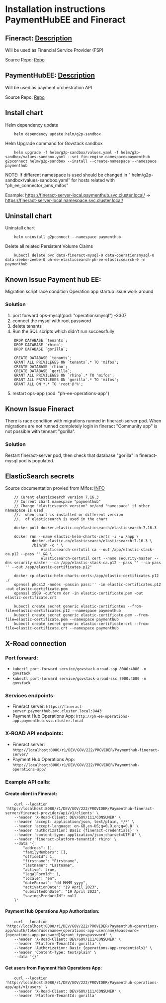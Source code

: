 # Installation instructions PaymentHubEE and Fineract

## Fineract: [Description](https://fineract.apache.org/)

  Will be used as Financial Service Provider (FSP) 

  Source Repo: [Repo](https://github.com/fynarfin/fineract-env/blob/master/helm/g2p-Sandbox/values.yaml)

## PaymentHubEE: [Description](https://payments.mifos.org/)

  Will be used as payment orchestration API

  Source Repo: [Repo](https://github.com/openMF/ph-ee-env-labs/tree/master/helm/g2p-sandbox)

## Install chart

Helm dependency update
```
    helm dependency update helm/g2p-sandbox
```

Helm Upgrade command for Govstack sandbox
```
    helm upgrade -f helm/g2p-sandbox/values.yaml -f helm/g2p-sandbox/values-sandbox.yaml --set fin-engine.namespace=paymenthub g2pconnect helm/g2p-sandbox --install --create-namespace --namespace paymenthub
```

NOTE: If different namespace is used should be changed in " helm/g2p-sandbox/values-sandbox.yaml" for hosts related with "ph_ee_connector_ams_mifos"

Example: 
    https://fineract-server-local.paymenthub.svc.cluster.local/ ->
    https://fineract-server-local.namespace.svc.cluster.local/

## Uninstall chart

Uninstall chart
```
    helm uninstall g2pconnect --namespace paymenthub
```

Delete all related Persistent Volume Claims
```
    kubectl delete pvc data-fineract-mysql-0 data-operationsmysql-0 data-zeebe-zeebe-0 ph-ee-elasticsearch-ph-ee-elasticsearch-0 -n paymenthub
```



## Known Issue Payment hub EE:
Migration script race condition Operation app startup issue work around

### Solution

1. port forward ops-mysql(pod: "operationsmysql") -3307
2. connect the mysql with root password 
3. delete tenants 
4. Run the SQL scripts which didn’t run successfully

```
    DROP DATABASE `tenants`;
    DROP DATABASE `rhino`;
    DROP DATABASE `gorilla`;

    CREATE DATABASE `tenants`;
    GRANT ALL PRIVILEGES ON `tenants`.* TO 'mifos';
    CREATE DATABASE `rhino`;
    CREATE DATABASE `gorilla`;
    GRANT ALL PRIVILEGES ON `rhino`.* TO 'mifos';
    GRANT ALL PRIVILEGES ON `gorilla`.* TO 'mifos';
    GRANT ALL ON *.* TO 'root'@'%';
```
5. restart ops-app (pod: "ph-ee-operations-app")

## Known Issue Fineract

There is race condition with migrations runned in fineract-server pod. When migrations are not runned completely login in fineract "Community app" is not possible with tennant "gorilla".

### Solution

Restart fineract-server pod, then check that database "gorilla" in fineract-mysql pod is populated.

## ElasticSearch secrets

Source documentation provied from Mifos: [INFO](https://docs.google.com/document/d/1Pk4fHdAONAwZ9j65YuI8qA8MgDmv_oMnlvqNUQGsMTA/edit)

```
    // Curent elasticsearch version 7.16.3
    // Current chart namespace "paymenthub"
    // Change "elasticsearch version" or/and "namespace" if other namespace is used 
    //.  when chart is installed or different version
    //.  of elasticsearch is used in the chart 

    docker pull docker.elastic.co/elasticsearch/elasticsearch:7.16.3

    docker run --name elastic-helm-charts-certs -i -w /app \
            docker.elastic.co/elasticsearch/elasticsearch:7.16.3 \
            /bin/sh -c " \
                elasticsearch-certutil ca --out /app/elastic-stack-ca.p12 --pass '' && \
                elasticsearch-certutil cert --name security-master --dns security-master --ca /app/elastic-stack-ca.p12 --pass '' --ca-pass '' --out /app/elastic-certificates.p12"

    docker cp elastic-helm-charts-certs:/app/elastic-certificates.p12 ./ 
    openssl pkcs12 -nodes -passin pass:'' -in elastic-certificates.p12 -out elastic-certificate.pem
    openssl x509 -outform der -in elastic-certificate.pem -out elastic-certificate.crt

    kubectl create secret generic elastic-certificates --from-file=elastic-certificates.p12 --namespace paymenthub
    kubectl create secret generic elastic-certificate-pem --from-file=elastic-certificate.pem --namespace paymenthub
    kubectl create secret generic elastic-certificate-crt --from-file=elastic-certificate.crt --namespace paymenthub
```

## X-Road connection 

### Port forward:
* `kubectl port-forward service/govstack-xroad-ssp 8000:4000 -n govstack`
* `kubectl port-forward service/govstack-xroad-ssc 7000:4000 -n govstack`

### Services endpoints:
* Fineract server: `https://fineract-server.paymenthub.svc.cluster.local:8443`
* Payment Hub Operations App: `http://ph-ee-operations-app.paymenthub.svc.cluster.local`


### X-ROAD API endpoints:

* Fineract server: `http://localhost:8080/r1/DEV/GOV/222/PROVIDER/Paymenthub-fineract-server/`
* Payment Hub Operations App: `http://localhost:8080/r1/DEV/GOV/222/PROVIDER/Paymenthub-operations-app/`


### Example API calls:

#### Create client in Fineract:
```
    curl --location 'http://localhost:8080/r1/DEV/GOV/222/PROVIDER/Paymenthub-fineract-server/fineract-provider/api/v1/clients' \
    --header 'X-Road-Client: DEV/GOV/111/CONSUMER' \
    --header 'accept: application/json, text/plain, */*' \
    --header 'accept-language: en-GB,en-US;q=0.9,en;q=0.8' \
    --header 'authorization: Basic {fineract-credentials}' \
    --header 'content-type: application/json;charset=UTF-8' \
    --header 'fineract-platform-tenantid: rhino' \
    --data '{
        "address": [],
        "familyMembers": [],
        "officeId": 1,
        "firstname": "Firstname",
        "lastname": "Lastname",
        "active": true,
        "legalFormId": 1,
        "locale": "en",
        "dateFormat": "dd MMMM yyyy",
        "activationDate": "19 April 2023",
        "submittedOnDate": "19 April 2023",
        "savingsProductId": null
    }'
```

#### Payment Hub Operations App Authorization:
```
    curl --location 'http://localhost:8080/r1/DEV/GOV/222/PROVIDER/Paymenthub-operations-app/oauth/token?username={operations-app-username}&password={operations-app-password}&grant_type=password' \
    --header 'X-Road-Client: DEV/GOV/111/CONSUMER' \
    --header 'Platform-TenantId: gorilla' \
    --header 'Authorization: Basic {operations-app-credentials}' \
    --header 'Content-Type: text/plain' \
    --data '{}'
```

#### Get users from Payment Hub Operations App:
```
    curl --location 'http://localhost:8080/r1/DEV/GOV/222/PROVIDER/Paymenthub-operations-app/api/v1/users' \
    --header 'X-Road-Client: DEV/GOV/111/CONSUMER' \
    --header 'Platform-TenantId: gorilla'
```